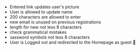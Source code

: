 - Entered link updates user's picture
- User is allowed to update name
- 200 characters are allowed to enter
- new email is unused on previous registrations
- length for new not less 8 characters
- сheck grammatical mistakes
- зassword symbols not less 8 characters
- User is Logged out and redirected to the Homepage as guest


